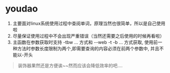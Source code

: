 # youdao
1. 主要面对linux系统使用过程中查阅单词，原理当然也很简单，所以是自己使用啦
2. 尽量保证使用过程中不会出现严重错误（当然还需要之后使用的时候再看啦）
3. 主函数在参数获取时支持 -tbw ... 方式和 --web -t -b ... 方式获取, 使用前一种方法时参数长度限制为两个,即需要查询的内容必须在前两个参数中,
并且不能以-开头

> 装饰器果然还是方便诶~~然而应该会降低效率的吧....